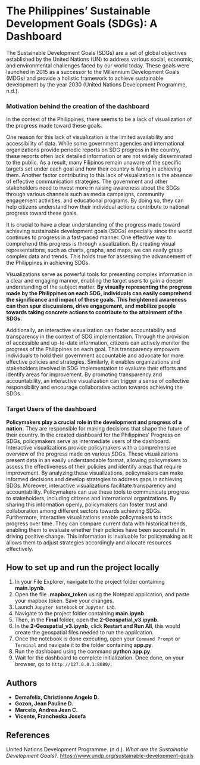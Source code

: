  # The Philippines’ Sustainable Development Goals (SDGs): A Dashboard
The Sustainable Development Goals (SDGs) are a set of global objectives established by the United Nations (UN) to address various social, economic, and environmental challenges faced by our world today. These goals were launched in 2015 as a successor to the Millennium Development Goals (MDGs) and provide a holistic framework to achieve sustainable development by the year 2030 (United Nations Development Programme, n.d.).

### Motivation behind the creation of the dashboard
In the context of the Philippines, there seems to be a lack of visualization of the progress made toward these goals.

One reason for this lack of visualization is the limited availability and accessibility of data. While some government agencies and international organizations provide periodic reports on SDG progress in the country, these reports often lack detailed information or are not widely disseminated to the public. As a result, many Filipinos remain unaware of the specific targets set under each goal and how their country is faring in achieving them. Another factor contributing to this lack of visualization is the absence of effective communication strategies. The government and other stakeholders need to invest more in raising awareness about the SDGs through various channels such as media campaigns, community engagement activities, and educational programs. By doing so, they can help citizens understand how their individual actions contribute to national progress toward these goals.

It is crucial to have a clear understanding of the progress made toward achieving sustainable development goals (SDGs) especially since the world continues to progress in a fast-paced manner. One effective way to comprehend this progress is through visualization. By creating visual representations, such as charts, graphs, and maps, we can easily grasp complex data and trends. This holds true for assessing the advancement of the Philippines in achieving SDGs.

Visualizations serve as powerful tools for presenting complex information in a clear and engaging manner, enabling the target users to gain a deeper understanding of the subject matter. **By visually representing the progress made by the Philippines on each SDG, individuals can easily comprehend the significance and impact of these goals. This heightened awareness can then spur discussions, drive engagement, and mobilize people towards taking concrete actions to contribute to the attainment of the SDGs.** 

Additionally, an interactive visualization can foster accountability and transparency in the context of SDG implementation. Through the provision of accessible and up-to-date information, citizens can actively monitor the progress of the Philippines on each goal. This transparency empowers individuals to hold their government accountable and advocate for more effective policies and strategies. Similarly, it enables organizations and stakeholders involved in SDG implementation to evaluate their efforts and identify areas for improvement. By promoting transparency and accountability, an interactive visualization can trigger a sense of collective responsibility and encourage collaborative action towards achieving the SDGs.

### Target Users of the dashboard
**Policymakers play a crucial role in the development and progress of a nation.** They are responsible for making decisions that shape the future of their country. In the created dashboard for the Philippines' Progress on SDGs, policymakers serve as intermediate users of the dashboard.
Interactive visualizations provide policymakers with a comprehensive overview of the progress made on various SDGs. These visualizations present data in an easily understandable format, allowing policymakers to assess the effectiveness of their policies and identify areas that require improvement. By analyzing these visualizations, policymakers can make informed decisions and develop strategies to address gaps in achieving SDGs.
Moreover, interactive visualizations facilitate transparency and accountability. Policymakers can use these tools to communicate progress to stakeholders, including citizens and international organizations. By sharing this information openly, policymakers can foster trust and collaboration among different sectors towards achieving SDGs.
Furthermore, interactive visualizations enable policymakers to track progress over time. They can compare current data with historical trends, enabling them to evaluate whether their policies have been successful in driving positive change. This information is invaluable for policymaking as it allows them to adjust strategies accordingly and allocate resources effectively.

## How to set up and run the project locally
1. In your File Explorer, navigate to the project folder containing **main.ipynb**. 
2. Open the file **.mapbox_token** using the Notepad application, and paste your mapbox token. Save your changes.
3. Launch `Jupyter Notebook` or `Jupyter Lab`.
4. Navigate to the project folder containing **main.ipynb**. 
5. Then, in the **Final** folder, open the **2-Geospatial_v3.ipynb**.
6. In the **2-Geospatial_v3.ipynb**, click **Restart and Run All**, this would create the geospatial files needed to run the application.
7. Once the notebook is done executing, open your `Command Prompt` or `Terminal` and navigate it to the folder containing **app.py**.
8. Run the dashboard using the command **python app.py**.
9. Wait for the dashboard to complete initialization. Once done, on your browser, go to `http://127.0.0.1:8080/`.

## Authors
- **Demafelix, Christienne Angelo D.**  <br/>
- **Gozon, Jean Pauline D.**  <br/>
- **Marcelo, Andrea Jean C.**  <br/>
- **Vicente, Francheska Josefa**

## References
United Nations Development Programme. (n.d.). *What are the Sustainable Development Goals?*. https://www.undp.org/sustainable-development-goals
